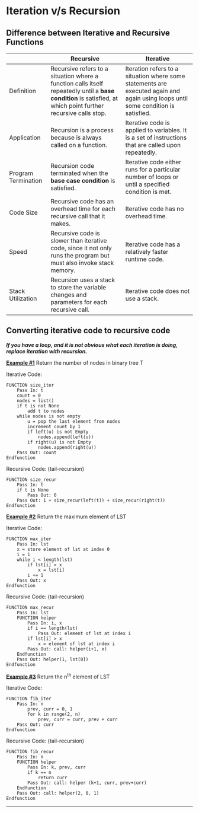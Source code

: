 # Iteration v/s Recursion

## Difference between Iterative and Recursive Functions

|                     | Recursive                                                    | Iterative                                                    |
| ------------------- | ------------------------------------------------------------ | ------------------------------------------------------------ |
| Definition          | Recursive refers to a situation where a function calls itself repeatedly until a **base condition** is satisfied, at which point further recursive calls stop. | Iteration refers to a situation where some statements are executed again and again using loops until some condition is satisfied. |
| Application         | Recursion is a process because is always called on a function. | Iterative code is applied to variables. It is a set of instructions that are called upon repeatedly. |
| Program Termination | Recursion code terminated when the **base case condition** is satisfied. | Iterative code either runs for a particular number of loops or until a specified condition is met. |
| Code Size           | Recursive code has an overhead time for each recursive call that it makes. | Iterative code has no overhead time.                         |
| Speed               | Recursive code is slower than iterative code, since it not only runs the program but must also invoke stack memory. | Iterative code has a relatively faster runtime code.         |
| Stack Utilization   | Recursion uses a stack to store the variable changes and parameters for each recursive call. | Iterative code does not use a stack.                         |

## Converting iterative code to recursive code

***If you have a loop, and it is not obvious what each iteration is doing, replace iteration with recursion.***

**<u>Example #1</u>** Return the number of nodes in binary tree T

Iterative Code: 

```pseudocode
FUNCTION size_iter
	Pass In: t
	count = 0
	nodes = list()
	if t is not None
		add t to nodes
	while nodes is not empty
		u = pop the last element from nodes
		increment count by 1
		if left(u) is not Empty
			nodes.append(left(u))
		if right(u) is not Empty
			nodes.append(right(u))
	Pass Out: count
Endfunction 
```

Recursive Code: (tail-recursion)

```pseudocode
FUNCTION size_recur
	Pass In: t
	if t is None 
		Pass Out: 0
	Pass Out: 1 + size_recur(left(t)) + size_recur(right(t))
Endfunction 
```

**<u>Example #2</u>** Return the maximum element of LST

Iterative Code: 

```pseudocode
FUNCTION max_iter
	Pass In: lst
	x = store element of lst at index 0
	i = 1
	while i < length(lst)
		if lst[i] > x
			x = lst[i]
		i += 1
	Pass Out: x
Endfunction 
```

Recursive Code: (tail-recursion)

```pseudocode
FUNCTION max_recur
	Pass In: lst
	FUNCTION helper
		Pass In: i, x
		if i == length(lst)
			Pass Out: element of lst at index i
		if lst[i] > x
			x = element of lst at index i
		Pass Out: call: helper(i+1, x)
	Endfunction 
	Pass Out: helper(1, lst[0])
Endfunction 
```

**<u>Example #3</u>** Return the n<sup>th</sup> element of LST

Iterative Code: 

```pseudocode
FUNCTION fib_iter
	Pass In: n
		prev, curr = 0, 1
		for k in range(2, n)
			prev, curr = curr, prev + curr
	Pass Out: curr
Endfunction 
```

Recursive Code: (tail-recursion)

```pseudocode
FUNCTION fib_recur
	Pass In: n
	FUNCTION helper
        Pass In: k, prev, curr
        if k == n
        	return curr
        Pass Out: call: helper (k+1, curr, prev+curr)
	Endfunction 
	Pass Out: call: helper(2, 0, 1)
Endfunction 
```

****





























